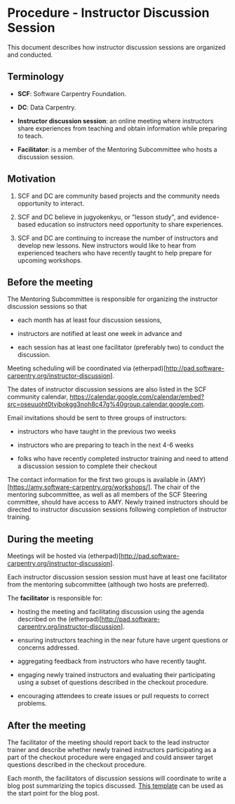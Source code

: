# Procedure - Instructor Discussion Session

This document describes how instructor discussion sessions
are organized and conducted.

## Terminology

-   **SCF**: Software Carpentry Foundation.

-   **DC**: Data Carpentry.

-   **Instructor discussion session**: an online meeting
    where instructors share experiences from teaching and
    obtain information while preparing to teach.

-   **Facilitator**: is a member of the Mentoring Subcommittee
    who hosts a discussion session.

## Motivation

1.  SCF and DC are community based projects
    and the community needs opportunity to interact.

2.  SCF and DC believe in jugyokenkyu, or "lesson study",
    and evidence-based education so instructors need opportunity to share experiences.

3. SCF and DC are continuing to increase the number of instructors
   and develop new lessons. New instructors would like to hear from 
   experienced teachers who have recently taught to help prepare for upcoming workshops.

## Before the meeting

The Mentoring Subcommittee is responsible for organizing
the instructor discussion sessions so that

-   each month has at least four discussion sessions,

-   instructors are notified at least one week in advance and

-   each session has at least one facilitator (preferably two) to conduct the discussion.

Meeting scheduling will be coordinated via (etherpad)[http://pad.software-carpentry.org/instructor-discussion].

The dates of instructor discussion sessions are also listed
in the SCF community calendar,
https://calendar.google.com/calendar/embed?src=oseuuoht0tvjbokgg3noh8c47g%40group.calendar.google.com.

Email invitations should be sent to three groups of instructors:

- instructors who have taught in the previous two weeks

- instructors who are preparing to teach in the next 4-6 weeks

- folks who have recently completed instructor training and need to
  attend a discussion session to complete their checkout

The contact information for the first two groups is available in (AMY)[https://amy.software-carpentry.org/workshops/]. 
The chair of the mentoring subcommittee, as well as all members of the SCF Steering committee, 
should have access to AMY. Newly trained instructors should be directed to instructor discussion sessions 
following completion of instructor training.

## During the meeting

Meetings will be hosted via (etherpad)[http://pad.software-carpentry.org/instructor-discussion].

Each instructor discussion session session must have at least one facilitator
from the mentoring subcommittee (although two hosts are preferred). 

The **facilitator** is responsible for: 

- hosting the meeting and facilitating discussion using the agenda described on the 
(etherpad)[http://pad.software-carpentry.org/instructor-discussion]. 

- ensuring instructors teaching in the near future have urgent questions or concerns addressed.

- aggregating feedback from instructors who have recently taught.

- engaging newly trained instructors and evaluating their participating using a subset of 
questions described in the checkout procedure.

- encouraging attendees to create issues or pull requests to correct problems.


## After the meeting

The facilitator of the meeting should report back to the lead instructor trainer and 
describe whether newly trained instructors participating as a part of the checkout procedure 
were engaged and could answer target questions described in the checkout procedure.

Each month, the facilitators of discussion sessions will
coordinate to write a blog post summarizing the topics discussed.
[This template](template-blog-about-debriefing-session.md) can be used
as the start point for the blog post.


